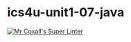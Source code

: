 # ics4u-unit1-07-java

[![Mr Coxall's Super Linter](https://github.com/Aidan-Lalonde-Novales/ics4u-unit1-07-java/workflows/Mr%20Coxall's%20Super%20Linter/badge.svg)](https://github.com/Aidan-Lalonde-Novales/ics4u-unit1-07-java/actions/)
